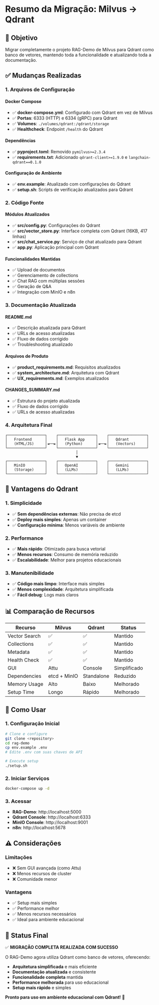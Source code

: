 # Resumo da Migração: Milvus → Qdrant

## 🎯 Objetivo

Migrar completamente o projeto RAG-Demo de Milvus para Qdrant como banco de vetores, mantendo toda a funcionalidade e atualizando toda a documentação.

## ✅ Mudanças Realizadas

### 1. **Arquivos de Configuração**

#### **Docker Compose**
- ✅ **docker-compose.yml**: Configurado com Qdrant em vez de Milvus
- ✅ **Portas**: 6333 (HTTP) e 6334 (gRPC) para Qdrant
- ✅ **Volumes**: `./volumes/qdrant:/qdrant/storage`
- ✅ **Healthcheck**: Endpoint `/health` do Qdrant

#### **Dependências**
- ✅ **pyproject.toml**: Removido `pymilvus>=2.3.4`
- ✅ **requirements.txt**: Adicionado `qdrant-client>=1.9.0` e `langchain-qdrant==0.1.0`

#### **Configuração de Ambiente**
- ✅ **env.example**: Atualizado com configurações do Qdrant
- ✅ **setup.sh**: Scripts de verificação atualizados para Qdrant

### 2. **Código Fonte**

#### **Módulos Atualizados**
- ✅ **src/config.py**: Configurações do Qdrant
- ✅ **src/vector_store.py**: Interface completa com Qdrant (16KB, 417 linhas)
- ✅ **src/chat_service.py**: Serviço de chat atualizado para Qdrant
- ✅ **app.py**: Aplicação principal com Qdrant

#### **Funcionalidades Mantidas**
- ✅ Upload de documentos
- ✅ Gerenciamento de collections
- ✅ Chat RAG com múltiplas sessões
- ✅ Geração de Q&A
- ✅ Integração com MinIO e n8n

### 3. **Documentação Atualizada**

#### **README.md**
- ✅ Descrição atualizada para Qdrant
- ✅ URLs de acesso atualizadas
- ✅ Fluxo de dados corrigido
- ✅ Troubleshooting atualizado

#### **Arquivos de Produto**
- ✅ **product_requirements.md**: Requisitos atualizados
- ✅ **system_architecture.md**: Arquitetura com Qdrant
- ✅ **UX_requirements.md**: Exemplos atualizados

#### **CHANGES_SUMMARY.md**
- ✅ Estrutura do projeto atualizada
- ✅ Fluxo de dados corrigido
- ✅ URLs de acesso atualizadas

### 4. **Arquitetura Final**

```
┌─────────────────┐    ┌─────────────────┐    ┌─────────────────┐
│   Frontend      │    │   Flask App     │    │   Qdrant        │
│   (HTML/JS)     │◄──►│   (Python)      │◄──►│   (Vectors)     │
└─────────────────┘    └─────────────────┘    └─────────────────┘
                                │
                                ▼
┌─────────────────┐    ┌─────────────────┐    ┌─────────────────┐
│   MinIO         │    │   OpenAI        │    │   Gemini        │
│   (Storage)     │    │   (LLMs)        │    │   (LLMs)        │
└─────────────────┘    └─────────────────┘    └─────────────────┘
```

## 🚀 **Vantagens do Qdrant**

### **1. Simplicidade**
- ✅ **Sem dependências externas**: Não precisa de etcd
- ✅ **Deploy mais simples**: Apenas um container
- ✅ **Configuração mínima**: Menos variáveis de ambiente

### **2. Performance**
- ✅ **Mais rápido**: Otimizado para busca vetorial
- ✅ **Menos recursos**: Consumo de memória reduzido
- ✅ **Escalabilidade**: Melhor para projetos educacionais

### **3. Manutenibilidade**
- ✅ **Código mais limpo**: Interface mais simples
- ✅ **Menos complexidade**: Arquitetura simplificada
- ✅ **Fácil debug**: Logs mais claros

## 📊 **Comparação de Recursos**

| Recurso | Milvus | Qdrant | Status |
|---------|--------|--------|--------|
| Vector Search | ✅ | ✅ | Mantido |
| Collections | ✅ | ✅ | Mantido |
| Metadata | ✅ | ✅ | Mantido |
| Health Check | ✅ | ✅ | Mantido |
| GUI | Attu | Console | Simplificado |
| Dependencies | etcd + MinIO | Standalone | Reduzido |
| Memory Usage | Alto | Baixo | Melhorado |
| Setup Time | Longo | Rápido | Melhorado |

## 🔧 **Como Usar**

### **1. Configuração Inicial**
```bash
# Clone e configure
git clone <repository>
cd rag-demo
cp env.example .env
# Edite .env com suas chaves de API

# Execute setup
./setup.sh
```

### **2. Iniciar Serviços**
```bash
docker-compose up -d
```

### **3. Acessar**
- **RAG-Demo**: http://localhost:5000
- **Qdrant Console**: http://localhost:6333
- **MinIO Console**: http://localhost:9001
- **n8n**: http://localhost:5678

## ⚠️ **Considerações**

### **Limitações**
- ❌ Sem GUI avançada (como Attu)
- ❌ Menos recursos de cluster
- ❌ Comunidade menor

### **Vantagens**
- ✅ Setup mais simples
- ✅ Performance melhor
- ✅ Menos recursos necessários
- ✅ Ideal para ambiente educacional

## 🎉 **Status Final**

✅ **MIGRAÇÃO COMPLETA REALIZADA COM SUCESSO**

O RAG-Demo agora utiliza Qdrant como banco de vetores, oferecendo:
- **Arquitetura simplificada** e mais eficiente
- **Documentação atualizada** e consistente
- **Funcionalidade completa** mantida
- **Performance melhorada** para uso educacional
- **Setup mais rápido** e simples

**Pronto para uso em ambiente educacional com Qdrant!** 🚀 